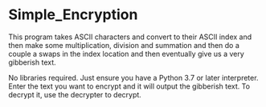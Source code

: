 # Simple_Encryption

This program takes ASCII characters and convert to their ASCII index and then make some multiplication, division and summation and then do a couple a swaps in the index location and then eventually give us a very gibberish text. 

No libraries required. 
Just ensure you have a Python 3.7 or later interpreter. 
Enter the text you want to encrypt and it will output the gibberish text. 
To decrypt it, use the decrypter to decrypt. 
